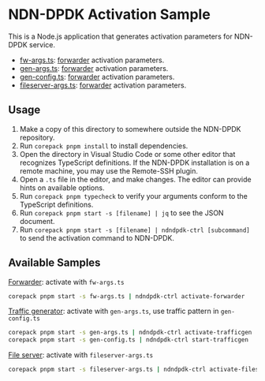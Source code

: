 # NDN-DPDK Activation Sample

This is a Node.js application that generates activation parameters for NDN-DPDK service.

* [fw-args.ts](fw-args.ts): [forwarder](../docs/forwarder.md) activation parameters.
* [gen-args.ts](gen-args.ts): [forwarder](../docs/forwarder.md) activation parameters.
* [gen-config.ts](gen-config.ts): [forwarder](../docs/forwarder.md) activation parameters.
* [fileserver-args.ts](fileserver-args.ts): [forwarder](../docs/forwarder.md) activation parameters.

## Usage

1. Make a copy of this directory to somewhere outside the NDN-DPDK repository.
2. Run `corepack pnpm install` to install dependencies.
3. Open the directory in Visual Studio Code or some other editor that recognizes TypeScript definitions.
   If the NDN-DPDK installation is on a remote machine, you may use the Remote-SSH plugin.
4. Open a `.ts` file in the editor, and make changes.
   The editor can provide hints on available options.
5. Run `corepack pnpm typecheck` to verify your arguments conform to the TypeScript definitions.
6. Run `corepack pnpm start -s [filename] | jq` to see the JSON document.
7. Run `corepack pnpm start -s [filename] | ndndpdk-ctrl [subcommand]` to send the activation command to NDN-DPDK.

## Available Samples

[Forwarder](../docs/forwarder.md): activate with `fw-args.ts`

```bash
corepack pnpm start -s fw-args.ts | ndndpdk-ctrl activate-forwarder
```

[Traffic generator](../docs/trafficgen.md): activate with `gen-args.ts`, use traffic pattern in `gen-config.ts`

```bash
corepack pnpm start -s gen-args.ts | ndndpdk-ctrl activate-trafficgen
corepack pnpm start -s gen-config.ts | ndndpdk-ctrl start-trafficgen
```

[File server](../docs/fileserver.md): activate with `fileserver-args.ts`

```bash
corepack pnpm start -s fileserver-args.ts | ndndpdk-ctrl activate-fileserver
```
